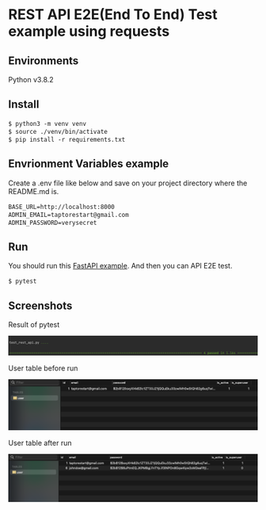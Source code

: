 # REST API E2E(End To End) Test example using requests

## Environments
Python v3.8.2

## Install
```shell
$ python3 -m venv venv
$ source ./venv/bin/activate
$ pip install -r requirements.txt
```

## Envrionment Variables example

Create a .env file like below and save on your project directory where the README.md is.
```
BASE_URL=http://localhost:8000
ADMIN_EMAIL=taptorestart@gmail.com
ADMIN_PASSWORD=verysecret
```

## Run
You should run this [FastAPI example](https://github.com/taptorestart/python-backend-examples/tree/main/fastapi/fastapi_email_login_jwt_mysql).
And then you can API E2E test.

```shell
$ pytest
```

## Screenshots

Result of pytest

![Result of pytest](screenshots/pytest.png)

User table before run

![User table before run](screenshots/user_table_before.png)

User table after run

![User table after run](screenshots/user_table_after.png)
